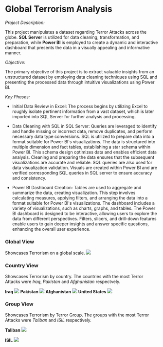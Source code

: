 # Global Terrorism Analysis

*Project Description:*

  This project manipulates a dataset regarding Terror Attacks across the globe. **SQL Server** is utilized for data cleaning, transformation, and preparation, while **Power BI** is employed to create a dynamic and interactive dashboard that presents the data in a visually appealing and informative manner.

*Objective:*

The primary objective of this project is to extract valuable insights from an unstructured dataset by employing data cleaning techniques using SQL and presenting the processed data through intuitive visualizations using Power BI.

*Key Phases:*
+ Initial Data Review in Excel: The process begins by utilizing Excel to roughly isolate pertinent information from a vast dataset, which is later imported into SQL Server for further analysis and processing.

+ Data Cleaning with SQL in SQL Server: Queries are leveraged to identify and handle missing or incorrect data, remove duplicates, and perform necessary data type conversions. SQL is utilized to prepare data into a format suitable for Power BI's visualizations. The data is structured into multiple dimension and fact tables, establishing a star schema within Power BI. This schema design optimizes data and enables efficient data analysis. Cleaning and preparing the data ensures that the subsequent visualizations are accurate and reliable. SQL queries are also used for data visualization validation. Visuals are created within Power BI and are verified corresponding SQL queries in SQL server to ensure accuracy and consistency.

+ Power BI Dashboard Creation: Tables are used to aggregate and summarize the data, creating visualization. This step involves calculating measures, applying filters, and arranging the data into a format suitable for Power BI's visualizations. The dashboard includes a variety of visualizations, such as charts, graphs, and tables. The Power BI dashboard is designed to be interactive, allowing users to explore the data from different perspectives. Filters, slicers, and drill-down features enable users to gain deeper insights and answer specific questions, enhancing the overall user experience.

### Global View
Showcases Terrorism on a global scale.
![](https://github.com/occampos/global-terrorism-analysis/blob/main/Dashboard%20Screenshots/1Global%20View.jpg?raw=true)

### Country View
Showcases Terrorism by country. The countries with the most Terror Attacks were *Iraq*, *Pakistan* and *Afghanistan* respectvely. 

**Iraq**
![](https://raw.githubusercontent.com/occampos/global-terrorism-analysis/main/Dashboard%20Screenshots/2Country%20View%20Iraq.jpg)
**Pakistan**
![](https://raw.githubusercontent.com/occampos/global-terrorism-analysis/main/Dashboard%20Screenshots/3Country%20View%20Pakistan.jpg)
**Afghanistan**
![](https://raw.githubusercontent.com/occampos/global-terrorism-analysis/main/Dashboard%20Screenshots/4Country%20View%20Afghanistan.jpg)
**United States**
![](https://raw.githubusercontent.com/occampos/global-terrorism-analysis/main/Dashboard%20Screenshots/5Country%20View%20United%20States.jpg)

### Group View
Showcases Terrorism by Terror Group. The groups with the most Terror Attacks were *Taliban* and *ISIL* respectively.

**Taliban**
![](https://raw.githubusercontent.com/occampos/global-terrorism-analysis/main/Dashboard%20Screenshots/6Group%20ViewTaliban.jpg)

**ISIL**
![](https://raw.githubusercontent.com/occampos/global-terrorism-analysis/main/Dashboard%20Screenshots/7Group%20View%20ISIL.jpg)
